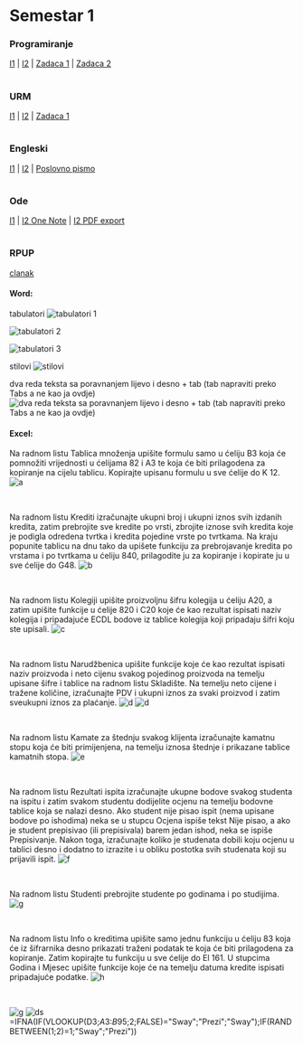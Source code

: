 # Semestar 1
### Programiranje
[I1](https://github.com/frainfreeze/studying/tree/master/university/10004-prog/home%20exercises%201)
| [I2](https://github.com/frainfreeze/studying/tree/master/university/10004-prog/home%20exercises%202)
 | [Zadaca 1](https://github.com/frainfreeze/studying/blob/master/university/skripte/PROG_I1.pdf)
 | [Zadaca 2](https://github.com/frainfreeze/studying/tree/master/university/10004-prog/homeworks/DZ2)


#
### URM
[I1](https://github.com/frainfreeze/studying/blob/master/university/skripte/URM_I1.pdf)
 | [I2](https://github.com/frainfreeze/studying/blob/master/university/skripte/URM_I2.pdf) 
 | [Zadaca 1](https://github.com/frainfreeze/studying/tree/master/university/10005-networks/IP%20calculator%20homework)



#
### Engleski
[I1](https://github.com/frainfreeze/studying/blob/master/university/skripte/ENG_I1.pdf)
 | [I2](https://github.com/frainfreeze/studying/blob/master/university/skripte/ENG-VOCABULARY.pdf)
 | [Poslovno pismo](https://github.com/frainfreeze/studying/blob/master/university/skripte/tkucar-letter.pdf)

#
### Ode
[I1](https://github.com/frainfreeze/studying/blob/master/university/skripte/ODE.pdf)
 | [I2 One Note](https://github.com/frainfreeze/studying/raw/master/university/skripte/ode%20skripta%20pt%202.onepkg)
 | [I2 PDF export](https://github.com/frainfreeze/studying/blob/master/university/skripte/ode%20skripta%20pt%202.pdf)
 
#
### RPUP
[clanak](https://github.com/frainfreeze/studying/blob/master/university/skripte/tkucar-Kriptovalute-novac_buducnosti.pdf)


#### Word:
tabulatori
![tabulatori 1](https://i.imgur.com/8uGm8Gs.gif)

![tabulatori 2](https://i.imgur.com/0wJcTjx.gif)

![tabulatori 3](https://i.imgur.com/4wOYHFN.gif)

stilovi
![stilovi](https://i.imgur.com/vBN3gRS.gif)

dva reda teksta sa poravnanjem lijevo i desno + tab (tab napraviti preko Tabs a ne kao ja ovdje)
![dva reda teksta sa poravnanjem lijevo i desno + tab (tab napraviti preko Tabs a ne kao ja ovdje)](https://i.imgur.com/lhfvOjr.gif)

#### Excel:
Na radnom listu Tablica množenja upišite formulu samo u ćeliju B3 koja će pomnožiti 
vrijednosti u ćelijama 82 i A3 te koja će biti prilagodena za kopiranje na cijelu tablicu. 
Kopirajte upisanu formulu u sve ćelije do K 12. 
![a](https://i.imgur.com/NfMja5x.png)

<br>

Na radnom listu Krediti izračunajte ukupni broj i ukupni iznos svih izdanih kredita, 
zatim prebrojite sve kredite po vrsti, zbrojite iznose svih kredita koje je podigla 
odredena tvrtka i kredita pojedine vrste po tvrtkama. Na kraju popunite tablicu na dnu 
tako da upišete funkciju za prebrojavanje kredita po vrstama i po tvrtkama u ćeliju 840, 
prilagodite ju za kopiranje i kopirate ju u sve ćelije do G48. 
![b](https://i.imgur.com/OfXUHUK.png)

<br>

Na radnom listu Kolegiji upišite proizvoljnu šifru kolegija u ćeliju A20, a zatim upišite 
funkcije u ćelije 820 i C20 koje će kao rezultat ispisati naziv kolegija i pripadajuće ECDL 
bodove iz tablice kolegija koji pripadaju šifri koju ste upisali. 
![c](https://i.imgur.com/mhwMZ29.png)

<br>

Na radnom listu Narudžbenica upišite funkcije koje će kao rezultat ispisati naziv 
proizvoda i neto cijenu svakog pojedinog proizvoda na temelju upisane šifre i tablice 
na radnom listu Skladište. Na temelju neto cijene i tražene količine, izračunajte PDV i 
ukupni iznos za svaki proizvod i zatim sveukupni iznos za plaćanje. 
![d](https://i.imgur.com/q9lbXqj.png)
![d](https://i.imgur.com/s1w8gxa.png)

<br>

Na radnom listu Kamate za štednju svakog klijenta izračunajte kamatnu stopu koja će 
biti primijenjena, na temelju iznosa štednje i prikazane tablice kamatnih stopa. 
![e](https://i.imgur.com/0YtYlZa.png)

<br>

Na radnom listu Rezultati ispita izračunajte ukupne bodove svakog studenta na ispitu 
i zatim svakom studentu dodijelite ocjenu na temelju bodovne tablice koja se nalazi 
desno. Ako student nije pisao ispit (nema upisane bodove po ishodima) neka se u 
stupcu Ocjena ispiše tekst Nije pisao, a ako je student prepisivao (ili prepisivala) barem 
jedan ishod, neka se ispiše Prepisivanje. Nakon toga, izračunajte koliko je studenata 
dobili koju ocjenu u tablici desno i dodatno to izrazite i u obliku postotka svih studenata 
koji su prijavili ispit. 
![f](https://i.imgur.com/L5XLUMM.png)

<br>

Na radnom listu Studenti prebrojite studente po godinama i po studijima. 
![g](https://i.imgur.com/h9ih3y0.png)

<br>

Na radnom listu Info o kreditima upišite samo jednu funkciju u ćeliju 83 koja će iz 
šifrarnika desno prikazati traženi podatak te koja će biti prilagodena za kopiranje. Zatim 
kopirajte tu funkciju u sve ćelije do El 161. U stupcima Godina i Mjesec upišite funkcije 
koje će na temelju datuma kredite ispisati pripadajuće podatke. 
![h](https://i.imgur.com/19yVCv6.png)

<br>

![g](https://i.imgur.com/a573F1U.png)
![ds](https://i.imgur.com/OMf06yW.png)
=IFNA(IF(VLOOKUP(D3;$A$3:$B$95;2;FALSE)="Sway";"Prezi";"Sway");IF(RANDBETWEEN(1;2)=1;"Sway";"Prezi"))

<br>
